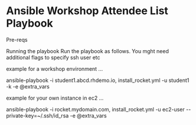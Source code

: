 # Ansible Workshop Attendee List Playbook 
Pre-reqs


Running the playbook
Run the playbook as follows. You mght need additional flags to specify ssh user etc

example for a workshop environment ...

ansible-playbook -i student1.abcd.rhdemo.io, install_rocket.yml -u student1 -k -e @extra_vars

example for your own instance in ec2 ...

ansible-playbook -i rocket.mydomain.com, install_rocket.yml -u ec2-user --private-key=~/.ssh/id_rsa -e @extra_vars
